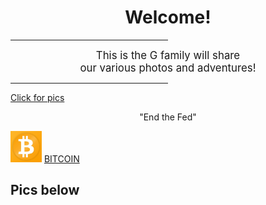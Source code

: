 <html>
    <main>
    <body>
        <h1 style="text-align:center">Welcome!</h1>
        <hr width="50%"/>
        <!-- <hr/> is a horizontal line -->
        <p align="center"><big>This is the G family will share  <br/>our various photos and adventures!</big></p>
        <hr width="50%"/>
	    <a href="#pics">Click for pics</a>
        <p align="center" class="quote">"End the Fed"</p>
        <img src="bitcoin.jpg" alt="no image" height="50" width="50" />
	<a href="https://bitcoin.org/en/" target="_blank"> BITCOIN </a>
	<h2 id="pics">Pics below</h2>
    </body>
	</main>
</html>
